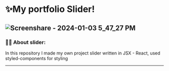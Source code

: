 # ✨My portfolio Slider!
![Screenshare - 2024-01-03 5_47_27 PM](https://github.com/000Ilya000/Slider/assets/92045360/285fc2ad-9577-4c6f-ad15-c96f4b28fc7c)
---

### :man_technologist: About slider:

In this repository I made my own project slider written in JSX - React, used styled-components for styling

---

